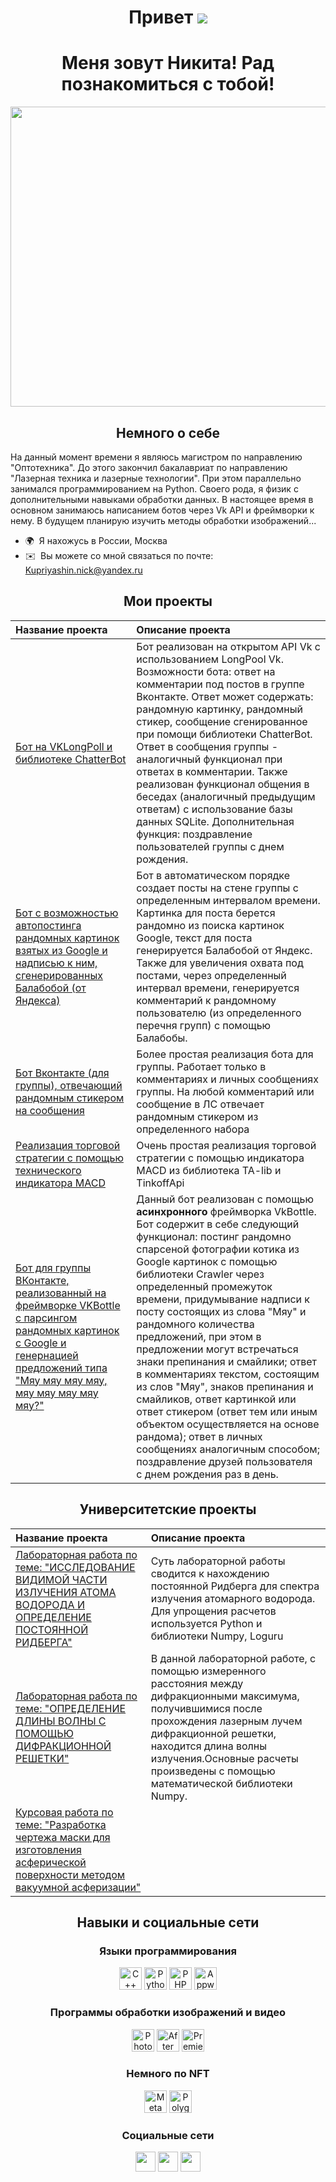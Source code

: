 <h1>
  <div align="center">
    Привет
    <img src="https://user-images.githubusercontent.com/18350557/176309783-0785949b-9127-417c-8b55-ab5a4333674e.gif" />
  </div>
</h1>
<h1>
  <div align="center">
    Меня зовут Никита! Рад познакомиться с тобой!
  </div>
</h1>

<div align="center">
  <img src="https://i.pinimg.com/originals/02/6a/22/026a22a06e0bd53cb99d862d983b7743.gif" width="1280" height="480"/>
</div>

<h2>
  <div align="center">
    Немного о себе
  </div>
</h2>

На данный момент времени я являюсь магистром по направлению "Оптотехника". До этого закончил бакалавриат по направлению "Лазерная техника и лазерные технологии". При этом параллельно занимался программированием на Python. Своего рода, я физик с дополнительными навыками обработки данных.
В настоящее время в основном занимаюсь написанием ботов через Vk API и фреймворки к нему. В будущем планирую изучить методы обработки изображений...

* 🌍  Я нахожусь в России, Москва
* ✉️  Вы можете со мной связаться по почте: [Kupriyashin.nick@yandex.ru](mailto:Kupriyashin.nick@yandex.ru)

<h2>
  <div align="center">
    Мои проекты
  </div>
</h2>
<div align="center">
  
  |<div align="left">Название проекта</div>|<div align="left">Описание проекта</div>|
  |-----:|---------------|
  |<div align="left">[Бот на VKLongPoll и библиотеке ChatterBot](https://github.com/Kupriyashin/VKBotApiLongPoll.git)</div>| Бот реализован на открытом API Vk с использованием LongPool Vk. Возможности бота: ответ на комментарии под постов в группе Вконтакте. Ответ может содержать: рандомную картинку, рандомный стикер, сообщение сгенированное при помощи библиотеки ChatterBot. Ответ в сообщения группы - аналогичный функционал при ответах в комментарии. Также реализован функционал общения в беседах (аналогичный предыдущим ответам) с использование базы данных SQLite. Дополнительная функция: поздравление пользователей группы с днем рождения.|
  |<div align="left">[Бот с возможностью автопостинга рандомных картинок взятых из Google и надписью к ним, сгенерированных Балабобой (от Яндекса)](https://github.com/Kupriyashin/Bot-for-automatic-posting-of-art-from-Google-images-with-a-phrase-from-balabob.git)</div>|Бот в автоматическом порядке создает посты на стене группы с определенным интервалом времени. Картинка для поста берется рандомно из поиска картинок Google, текст для поста генерируется Балабобой от Яндекс. Также для увеличения охвата под постами, через определенный интервал времени, генерируется комментарий к рандомному пользователю (из определенного перечня групп) с помощью Балабобы.|
  |<div align="left">[Бот Вконтакте (для группы), отвечающий рандомным стикером на сообщения](https://github.com/Kupriyashin/Bot-answering-machine-to-group-VKontakte.git)</div>|Более простая реализация бота для группы. Работает только в комментариях и личных сообщениях группы. На любой комментарий или сообщение в ЛС отвечает рандомным стикером из определенного набора|
  |<div align="left">[Реализация торговой стратегии с помощью технического индикатора MACD](https://github.com/Kupriyashin/BOT_TinkoffApi_MACD.git)</div>|Очень простая реализация торговой стратегии с помощью индикатора MACD из библиотека TA-lib и TinkoffApi|
  |<div align="left">[Бот для группы ВКонтакте, реализованный на фреймворке VKBottle с парсингом рандомных картинок с Google и генернацией предложений типа "Мяу мяу мяу мяу, мяу мяу мяу мяу мяу?"](https://github.com/Kupriyashin/Vk_bottle_Bot.git) </div>|Данный бот реализован с помощью **асинхронного** фреймворка VkBottle. Бот содержит в себе следующий функционал: постинг рандомно спарсеной фотографии котика из Google картинок с помощью библиотеки Crawler через определенный промежуток времени, придумывание надписи к посту состоящих из слова "Мяу" и рандомного количества предложений, при этом в предложении могут встречаться знаки препинания и смайлики; ответ в комментариях текстом, состоящим из слов "Мяу", знаков препинания и смайликов, ответ картинкой или ответ стикером (ответ тем или иным объектом осуществляется на основе рандома); ответ в личных сообщениях аналогичным способом; поздравление друзей пользователя с днем рождения раз в день. |
 
 </div>
<h2>
  <div align="center">
    Университетские проекты
  </div>
</h2> 

<div align="center">
  
  |<div align="left">Название проекта</div>|<div align="left">Описание проекта</div>|
  | ------------- | ------------- |
  |<div align="left">[Лабораторная работа по теме: "ИССЛЕДОВАНИЕ ВИДИМОЙ ЧАСТИ ИЗЛУЧЕНИЯ АТОМА ВОДОРОДА И ОПРЕДЕЛЕНИЕ ПОСТОЯННОЙ РИДБЕРГА"](https://github.com/Kupriyashin/DEFINITION-OF-THE-RYDBERG-CONSTANT.git)</div>|Суть лабораторной работы сводится к нахождению постоянной Ридберга для спектра излучения атомарного водорода. Для упрощения расчетов используется Python и библиотеки Numpy, Loguru|
  |<div align="left">[Лабораторная работа по теме: "ОПРЕДЕЛЕНИЕ ДЛИНЫ ВОЛНЫ С ПОМОЩЬЮ ДИФРАКЦИОННОЙ РЕШЕТКИ"](https://github.com/Kupriyashin/DETERMINATION-OF-THE-WAVELENGTH-USING-A-DIFFRACTION-GRATING.git)</div>|В данной лабораторной работе, с помощью измеренного расстояния между дифракционными максимума, получившимися после прохождения лазерным лучем дифракционной решетки, находится длина волны излучения.Основные расчеты произведены с помощью математической библиотеки Numpy.|
  |<div align="left">[Курсовая работа по теме: "Разработка чертежа маски для изготовления асферической поверхности методом вакуумной асферизации"](https://github.com/Kupriyashin/Calculation-of-mask-parameters-during-vacuum-aspherization.git)</div>||
  
</div>
  
</div>
<h2>
  <div align="center">
    Навыки и социальные сети
  </div>
</h2>

<div align="center">
  <h3> Языки программирования</h3>
  <a href="https://docs.microsoft.com/en-us/cpp/?view=msvc-170" target="_blank" rel="noreferrer"><img src="https://raw.githubusercontent.com/danielcranney/readme-generator/main/public/icons/skills/cplusplus-colored.svg" width="36" height="36" alt="C++" /></a>
  <a href="https://www.python.org/" target="_blank" rel="noreferrer"><img src="https://raw.githubusercontent.com/danielcranney/readme-generator/main/public/icons/skills/python-colored.svg" width="36" height="36" alt="Python" /></a>
  <a href="https://www.php.net/" target="_blank" rel="noreferrer"><img src="https://raw.githubusercontent.com/danielcranney/readme-generator/main/public/icons/skills/php-colored.svg" width="36" height="36" alt="PHP" /></a>
  <a href="https://appwrite.io/" target="_blank" rel="noreferrer"><img src="https://raw.githubusercontent.com/danielcranney/readme-generator/main/public/icons/skills/appwrite-colored.svg" width="36" height="36" alt="Appwrite" /></a>
</div>

<div align="center">
  <h3> Программы обработки изображений и видео</h3>
  <a href="https://www.adobe.com/uk/products/photoshop.html" target="_blank" rel="noreferrer"><img src="https://raw.githubusercontent.com/danielcranney/readme-generator/main/public/icons/skills/photoshop-colored.svg" width="36" height="36" alt="Photoshop" /></a>
<a href="https://www.adobe.com/uk/products/aftereffects.html" target="_blank" rel="noreferrer"><img src="https://raw.githubusercontent.com/danielcranney/readme-generator/main/public/icons/skills/aftereffects-colored.svg" width="36" height="36" alt="After Effects" /></a>
<a href="https://www.adobe.com/uk/products/premiere.html" target="_blank" rel="noreferrer"><img src="https://raw.githubusercontent.com/danielcranney/readme-generator/main/public/icons/skills/premierepro-colored.svg" width="36" height="36" alt="Premiere Pro" /></a>
</div>

<div align="center">
  <h3> Немного по NFT</h3>
  <a href="https://metamask.io/" target="_blank" rel="noreferrer"><img src="https://raw.githubusercontent.com/danielcranney/readme-generator/main/public/icons/skills/metamask-colored.svg" width="36" height="36" alt="MetaMask" /></a>
<a href="https://polygon.technology/" target="_blank" rel="noreferrer"><img src="https://raw.githubusercontent.com/danielcranney/readme-generator/main/public/icons/skills/polygon-colored.svg" width="36" height="36" alt="Polygon" /></a>
</div>

<div align="center">
  <h3> Социальные сети</h3>
  <a href="https://www.github.com/Kupriyashin" target="_blank" rel="noreferrer"><img src="https://raw.githubusercontent.com/danielcranney/readme-generator/main/public/icons/socials/github.svg" width="32" height="32" /></a> 
<a href="https://vk.com/kupriyashinnick" target="_blank" rel="noreferrer"><img src="https://www.svgrepo.com/show/303449/vk-1-logo.svg" width="32" height="32" /></a>
<a href="https://t.me/Kupriyashin_nick" target="_blank" rel="noreferrer"><img src="https://www.svgrepo.com/show/452115/telegram.svg" width="32" height="32" /></a>
</div>
